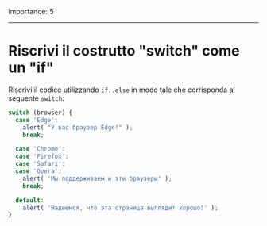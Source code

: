 importance: 5

---

# Riscrivi il costrutto "switch" come un "if"

Riscrivi il codice utilizzando `if..else` in modo tale che corrisponda al seguente `switch`:

```js
switch (browser) {
  case 'Edge':
    alert( "У вас браузер Edge!" );
    break;

  case 'Chrome':
  case 'Firefox':
  case 'Safari':
  case 'Opera':
    alert( 'Мы поддерживаем и эти браузеры' );
    break;

  default:
    alert( 'Надеемся, что эта страница выглядит хорошо!' );
}
```
